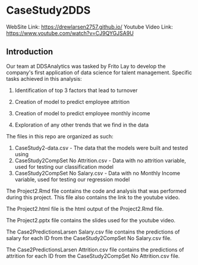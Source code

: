 # CaseStudy2DDS

WebSite Link: https://drewlarsen2757.github.io/
Youtube Video Link: https://www.youtube.com/watch?v=CJ9QYGJSA9U

## Introduction
Our team at DDSAnalytics was tasked by Frito Lay to develop the company's first application of data science for talent management. Specific tasks achieved in this analysis:

1. Identification of top 3 factors that lead to turnover

2. Creation of model to predict employee attrition

3. Creation of model to predict employee monthly income

4. Exploration of any other trends that we find in the data

The files in this repo are organized as such:

1. CaseStudy2-data.csv - The data that the models were built and tested using
2. CaseStudy2CompSet No Attrition.csv - Data with no attrition variable, used for testing our classification model
3. CaseStudy2CompSet No Salary.csv - Data with no Monthly Income variable, used for testing our regression model

The Project2.Rmd file contains the code and analysis that was performed during this project. This file also contains the link to the youtube video. 

The Project2.html file is the html output of the Project2.Rmd file. 

The Project2.pptx file contains the slides used for the youtube video. 

The Case2PredictionsLarsen Salary.csv file contains the predictions of salary for each ID from the CaseStudy2CompSet No Salary.csv file. 

The Case2PredictionsLarsen Attrition.csv file contains the predictions of attrition for each ID from the CaseStudy2CompSet No Attrition.csv file. 

